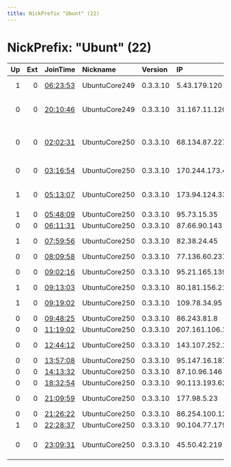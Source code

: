 ```yaml
---
title: NickPrefix "Ubunt" (22)
---
```


# NickPrefix: "Ubunt" (22)

|   Up |   Ext | JoinTime                                                                                            | Nickname      | Version   | IP              | AS                                      | CC   |   ORp |   Dirp | OS    | Contact   |   eFamMembers |
|-----:|------:|:----------------------------------------------------------------------------------------------------|:--------------|:----------|:----------------|:----------------------------------------|:-----|------:|-------:|:------|:----------|--------------:|
|    1 |     0 | [06:23:53](https://metrics.torproject.org/rs.html#details/28D6C615EF6B3644BA097AE95FC052529A71C1EA) | UbuntuCore249 | 0.3.3.10  | 5.43.179.120    | OPTIMA TELEKOM d.d.                     | hr   | 45661 |      0 | Linux | None      |             1 |
|    0 |     0 | [20:10:46](https://metrics.torproject.org/rs.html#details/614B950502E19017D22CBA4D149426334B55D51E) | UbuntuCore249 | 0.3.3.10  | 31.167.11.120   | Bayanat Al-Oula For Network Services    | sa   | 45415 |      0 | Linux | None      |             1 |
|    0 |     0 | [02:02:31](https://metrics.torproject.org/rs.html#details/E61C37F3F4A789D8634A7D9DFFEDD28C2CBFED77) | UbuntuCore250 | 0.3.3.10  | 68.134.87.227   | MCI Communications Services, Inc. d/b/a | us   | 35471 |      0 | Linux | None      |             1 |
|    0 |     0 | [03:16:54](https://metrics.torproject.org/rs.html#details/578874DDD670F5DBB05B903178612340BC949444) | UbuntuCore250 | 0.3.3.10  | 170.244.173.40  | george rodrigues nobre - ME             | br   | 35565 |      0 | Linux | None      |             1 |
|    1 |     0 | [05:13:07](https://metrics.torproject.org/rs.html#details/6B2DBCF8C0DD74D36763EA0E5FAC61DFB9603725) | UbuntuCore250 | 0.3.3.10  | 173.94.124.33   | Time Warner Cable Internet LLC          | us   | 44965 |      0 | Linux | None      |             1 |
|    1 |     0 | [05:48:09](https://metrics.torproject.org/rs.html#details/67AC59C3DD4BC6E3EEE0E9C649AA4BFCF78CD2CA) | UbuntuCore250 | 0.3.3.10  | 95.73.15.35     | Rostelecom                              | ru   | 40343 |      0 | Linux | None      |             1 |
|    0 |     0 | [06:11:31](https://metrics.torproject.org/rs.html#details/8013360FF40D48BFA2077DDCB2F0A5629A15A6E8) | UbuntuCore250 | 0.3.3.10  | 87.66.90.143    | Proximus NV                             | be   | 33977 |      0 | Linux | None      |             1 |
|    1 |     0 | [07:59:56](https://metrics.torproject.org/rs.html#details/AD111829101AC734551ABA2126F09635FA3CF8D6) | UbuntuCore250 | 0.3.3.10  | 82.38.24.45     | Virgin Media Limited                    | gb   | 42991 |      0 | Linux | None      |             1 |
|    0 |     0 | [08:09:58](https://metrics.torproject.org/rs.html#details/55DD0BE6CACB59457031387F42AF63CF17146744) | UbuntuCore250 | 0.3.3.10  | 77.136.60.237   | SFR SA                                  | fr   | 41411 |      0 | Linux | None      |             1 |
|    0 |     0 | [09:02:16](https://metrics.torproject.org/rs.html#details/8E1AC279156B7F54742608EE061942D6306F3E3B) | UbuntuCore250 | 0.3.3.10  | 95.21.165.139   | Orange Espagne SA                       | es   | 38933 |      0 | Linux | None      |             1 |
|    1 |     0 | [09:13:03](https://metrics.torproject.org/rs.html#details/52AEF99A954145E17D21C3C690AD04771F8D3807) | UbuntuCore250 | 0.3.3.10  | 80.181.156.215  | Telecom Italia                          | it   | 46097 |      0 | Linux | None      |             1 |
|    1 |     0 | [09:19:02](https://metrics.torproject.org/rs.html#details/69A3DA132935B5960877E2A4D776A74B3501CCAC) | UbuntuCore250 | 0.3.3.10  | 109.78.34.95    | Vodafone Ireland Limited                | ie   | 35841 |      0 | Linux | None      |             1 |
|    0 |     0 | [09:48:25](https://metrics.torproject.org/rs.html#details/03FCDE7BBA50CBD7CF73D5BA3933968B99C63625) | UbuntuCore250 | 0.3.3.10  | 86.243.81.8     | Orange                                  | fr   | 34273 |      0 | Linux | None      |             1 |
|    0 |     0 | [11:19:02](https://metrics.torproject.org/rs.html#details/D9E76426618665F25ED7E203EAB12D6C04BAD0CD) | UbuntuCore250 | 0.3.3.10  | 207.161.106.18  | MTS Inc.                                | ca   | 46363 |      0 | Linux | None      |             1 |
|    0 |     0 | [12:44:12](https://metrics.torproject.org/rs.html#details/1D128A095C38FDB70C67C49BF3FBC0B5DA18670F) | UbuntuCore250 | 0.3.3.10  | 143.107.252.164 | UNIVERSIDADE DE SAO PAULO               | br   | 41369 |      0 | Linux | None      |             1 |
|    0 |     0 | [13:57:08](https://metrics.torproject.org/rs.html#details/E2FD2B57330178D36D1FFC7ACB9487660644146E) | UbuntuCore250 | 0.3.3.10  | 95.147.16.187   | EE Limited                              | gb   | 33191 |      0 | Linux | None      |             1 |
|    0 |     0 | [14:13:32](https://metrics.torproject.org/rs.html#details/C18E220061652FC31ECB28E6EE4EB57695F8E9DD) | UbuntuCore250 | 0.3.3.10  | 87.10.96.146    | Telecom Italia                          | it   | 42311 |      0 | Linux | None      |             1 |
|    0 |     0 | [18:32:54](https://metrics.torproject.org/rs.html#details/65827C710A04D21FBCDE6DA07AAD45E7492E8FDB) | UbuntuCore250 | 0.3.3.10  | 90.113.193.62   | Orange                                  | fr   | 37285 |      0 | Linux | None      |             1 |
|    0 |     0 | [21:09:59](https://metrics.torproject.org/rs.html#details/00D24703A83340CA688518AAEA92A3F165D9B1EF) | UbuntuCore250 | 0.3.3.10  | 177.98.5.23     | TELEFu00D4NICA BRASIL S.A               | br   | 40207 |      0 | Linux | None      |             1 |
|    0 |     0 | [21:26:22](https://metrics.torproject.org/rs.html#details/FF2909CBDE5A3BC6E5689E23891AB00D16DA4BEC) | UbuntuCore250 | 0.3.3.10  | 86.254.100.128  | Orange                                  | fr   | 37979 |      0 | Linux | None      |             1 |
|    1 |     0 | [22:28:37](https://metrics.torproject.org/rs.html#details/9E2B1893525215CE02028A8D10D117BE30CF1119) | UbuntuCore250 | 0.3.3.10  | 90.104.77.179   | Orange                                  | fr   | 43097 |      0 | Linux | None      |             1 |
|    0 |     0 | [23:09:31](https://metrics.torproject.org/rs.html#details/12CA46967204A874AD2F4E9FF96D7C1CD1EFE37F) | UbuntuCore250 | 0.3.3.10  | 45.50.42.219    | Time Warner Cable Internet LLC          | us   | 39769 |      0 | Linux | None      |             1 |
